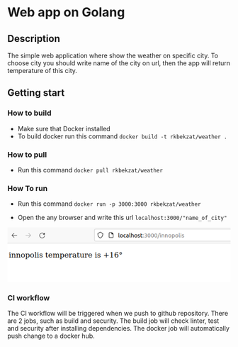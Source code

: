 # Web app on Golang

## Description 

The simple web application where show the weather on specific city. 
To choose city you should write name of the city on url, then the app will return temperature of this city.

## Getting start

### How to build

+ Make sure that Docker installed
+ To build docker run this command `docker build -t rkbekzat/weather .`

### How to pull 
+ Run this command `docker pull rkbekzat/weather`

### How To run 
+  Run this command `docker run -p 3000:3000 rkbekzat/weather`

+  Open the any browser and write this url `localhost:3000/"name_of_city"`

![](example.png)

### CI workflow
The CI workflow will be triggered when we push to github repository. There are 2 jobs, such as build and security.
The build job will check linter, test and security after installing dependencies. The docker job will automatically push change to a docker hub.